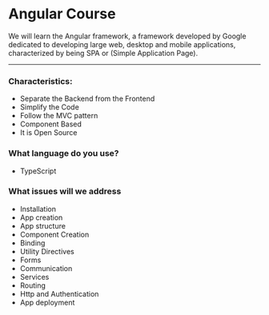 # Angular Course

We will learn the Angular framework, a framework developed by Google dedicated to developing large web, desktop and mobile applications, characterized by being SPA or (Simple Application Page).

------

### Characteristics:

* Separate the Backend from the Frontend
* Simplify the Code
* Follow the MVC pattern
* Component Based
* It is Open Source

### What language do you use?
* TypeScript

### What issues will we address

* Installation
* App creation
* App structure
* Component Creation
* Binding
* Utility Directives
* Forms
* Communication
* Services
* Routing
* Http and Authentication
* App deployment


